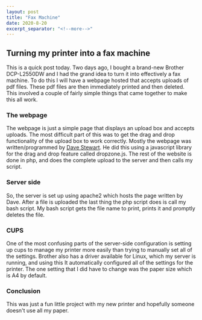 ```yaml
---
layout: post
title: "Fax Machine"
date: 2020-8-20
excerpt_separator: "<!--more-->"
---
```

## Turning my printer into a fax machine  
This is a quick post today. Two days ago, I bought a brand-new Brother DCP-L2550DW and I had the grand idea to turn it into effectively a fax machine. To do this I will have a webpage hosted that accepts uploads of pdf files. These pdf files are then immediately printed and then deleted. This involved a couple of fairly simple things that came together to make this all work.  
<!--more-->  
  
### The webpage  
The webpage is just a simple page that displays an upload box and accepts uploads. The most difficult part of this was to get the drag and drop functionality of the upload box to work correctly. Mostly the webpage was written/programmed by [Dave Stewart](https://gitlab.sfnetwork.us/public). He did this using a javascript library for the drag and drop feature called dropzone.js. The rest of the website is done in php, and does the complete upload to the server and then calls my script.  
  
### Server side  
So, the server is set up using apache2 which hosts the page written by Dave. After a file is uploaded the last thing the php script does is call my bash script. My bash script gets the file name to print, prints it and promptly deletes the file.  
  
### CUPS  
One of the most confusing parts of the server-side configuration is setting up cups to manage my printer more easily than trying to manually set all of the settings. Brother also has a driver available for Linux, which my server is running, and using this It automatically configured all of the settings for the printer. The one setting that I did have to change was the paper size which is A4 by default.  
  
### Conclusion  
This was just a fun little project with my new printer and hopefully someone doesn't use all my paper.

